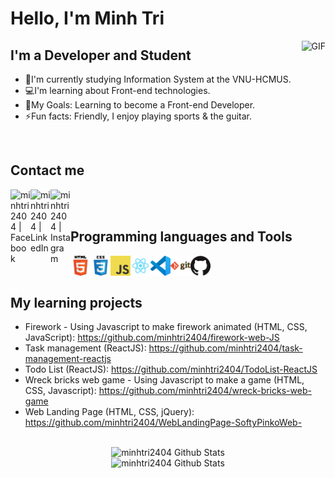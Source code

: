 # Hello, I'm Minh Tri

<img align="right" alt="GIF" height="160px" src="https://i.imgur.com/faeX3oa.gif" />

## I'm a Developer and Student

- 🏫I'm currently studying Information System at the VNU-HCMUS.
- 💻I'm learning about Front-end technologies.
- 🎯My Goals: Learning to become a Front-end Developer.
- ⚡Fun facts: Friendly, I enjoy playing sports & the guitar.

<br/>

## Contact me

[<img align="left" alt="minhtri2404 | Facebook" width="32px" src="https://cdn-icons-png.flaticon.com/512/1384/1384053.png" />][facebook]
[<img align="left" alt="minhtri2404 | LinkedIn" width="32px" src="https://cdn-icons-png.flaticon.com/512/174/174857.png" />][linkedin]
[<img align="left" alt="minhtri2404 | Instagram" width="32px" src="https://cdn-icons-png.flaticon.com/512/2504/2504918.png" />][instagram]

<br/>
<br/>

## Programming languages and Tools

[<img align="left" alt="HTML5" width="32px" src="https://raw.githubusercontent.com/github/explore/80688e429a7d4ef2fca1e82350fe8e3517d3494d/topics/html/html.png" />][html]
[<img align="left" alt="CSS3" width="32px" src="https://raw.githubusercontent.com/github/explore/80688e429a7d4ef2fca1e82350fe8e3517d3494d/topics/css/css.png" />][css]
[<img align="left" alt="JavaScript" width="32px" src="https://raw.githubusercontent.com/github/explore/80688e429a7d4ef2fca1e82350fe8e3517d3494d/topics/javascript/javascript.png" />][js]
[<img align="left" alt="React" width="32px" src="https://raw.githubusercontent.com/github/explore/80688e429a7d4ef2fca1e82350fe8e3517d3494d/topics/react/react.png" />][react]
[<img align="left" alt="Visual Studio Code" width="32px" src="https://raw.githubusercontent.com/github/explore/80688e429a7d4ef2fca1e82350fe8e3517d3494d/topics/visual-studio-code/visual-studio-code.png" />][vscode]
[<img align="left" alt="Git" width="32px" src="https://raw.githubusercontent.com/github/explore/78df643247d429f6cc873026c0622819ad797942/topics/git/git.png" />][git]
[<img align="left" alt="Github" width="32px" src="https://raw.githubusercontent.com/github/explore/78df643247d429f6cc873026c0622819ad797942/topics/github/github.png" />][github]

<br/>
<br/>

## My learning projects

- Firework - Using Javascript to make firework animated (HTML, CSS, JavaScript): https://github.com/minhtri2404/firework-web-JS
- Task management (ReactJS): https://github.com/minhtri2404/task-management-reactjs
- Todo List (ReactJS): https://github.com/minhtri2404/TodoList-ReactJS
- Wreck bricks web game - Using Javascript to make a game (HTML, CSS, Javascript): https://github.com/minhtri2404/wreck-bricks-web-game
- Web Landing Page (HTML, CSS, jQuery): https://github.com/minhtri2404/WebLandingPage-SoftyPinkoWeb-

<br/>

<div align="center">
<img alt="minhtri2404 Github Stats" src="https://github-readme-stats.vercel.app/api/?username=minhtri2404&include_all_commits=true&count_private=true&langs_count=12&show_icons=true&theme=cobalt"/>

<br/>

<img alt="minhtri2404 Github Stats" src="https://github-readme-stats.vercel.app/api/top-langs/?username=minhtri2404&langs_count=12&theme=dracula"/>
</div>

[facebook]: https://www.facebook.com/minhtri244/
[instagram]: https://www.instagram.com/_m_tri_/
[linkedin]: https://www.linkedin.com/in/hokhacminhtri/
[html]: #
[css]: #
[js]: #
[react]: #
[vscode]: #
[git]: #
[github]: #
